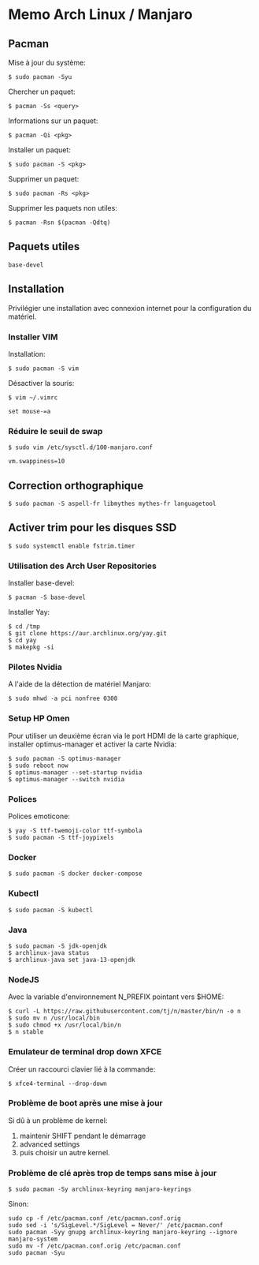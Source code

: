 # Memo Arch Linux / Manjaro

## Pacman

Mise à jour du système:

	$ sudo pacman -Syu


Chercher un paquet:

	$ pacman -Ss <query>


Informations sur un paquet:

	$ pacman -Qi <pkg>


Installer un paquet:

	$ sudo pacman -S <pkg>


Supprimer un paquet:

	$ sudo pacman -Rs <pkg>


Supprimer les paquets non utiles:

	$ pacman -Rsn $(pacman -Qdtq)


## Paquets utiles

	base-devel


## Installation

Privilégier une installation avec connexion internet pour la configuration du matériel.


### Installer VIM

Installation:

	$ sudo pacman -S vim


Désactiver la souris:

	$ vim ~/.vimrc 

	set mouse-=a


### Réduire le seuil de swap

	$ sudo vim /etc/sysctl.d/100-manjaro.conf
	
	vm.swappiness=10


## Correction orthographique

	$ sudo pacman -S aspell-fr libmythes mythes-fr languagetool


## Activer trim pour les disques SSD

	$ sudo systemctl enable fstrim.timer


### Utilisation des Arch User Repositories

Installer base-devel:

	$ pacman -S base-devel


Installer Yay:

	$ cd /tmp
	$ git clone https://aur.archlinux.org/yay.git
	$ cd yay
	$ makepkg -si


### Pilotes Nvidia

A l'aide de la détection de matériel Manjaro:

	$ sudo mhwd -a pci nonfree 0300


### Setup HP Omen

Pour utiliser un deuxième écran via le port HDMI de la carte graphique, installer optimus-manager et activer la carte Nvidia:

	$ sudo pacman -S optimus-manager
	$ sudo reboot now
	$ optimus-manager --set-startup nvidia
	$ optimus-manager --switch nvidia


### Polices

Polices emoticone:

	$ yay -S ttf-twemoji-color ttf-symbola
	$ sudo pacman -S ttf-joypixels


### Docker

	$ sudo pacman -S docker docker-compose


### Kubectl

	$ sudo pacman -S kubectl


### Java

	$ sudo pacman -S jdk-openjdk
	$ archlinux-java status
	$ archlinux-java set java-13-openjdk
	

### NodeJS

Avec la variable d'environnement N_PREFIX pointant vers $HOME:

	$ curl -L https://raw.githubusercontent.com/tj/n/master/bin/n -o n
	$ sudo mv n /usr/local/bin
	$ sudo chmod +x /usr/local/bin/n
	$ n stable


### Emulateur de terminal drop down XFCE

Créer un raccourci clavier lié à la commande:

	$ xfce4-terminal --drop-down


### Problème de boot après une mise à jour

Si dû à un problème de kernel:
1. maintenir SHIFT pendant le démarrage
1. advanced settings
1. puis choisir un autre kernel.


### Problème de clé après trop de temps sans mise à jour

```
$ sudo pacman -Sy archlinux-keyring manjaro-keyrings
```

Sinon: 

```
sudo cp -f /etc/pacman.conf /etc/pacman.conf.orig                                                         sudo sed -i 's/SigLevel.*/SigLevel = Never/' /etc/pacman.conf
sudo pacman -Syy gnupg archlinux-keyring manjaro-keyring --ignore manjaro-system
sudo mv -f /etc/pacman.conf.orig /etc/pacman.conf
sudo pacman -Syu
```
